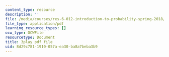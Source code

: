 ```yaml
---
content_type: resource
description: ''
file: /media/courses/res-6-012-introduction-to-probability-spring-2018/8d29c7811910057aea30ba8a7beba3b9_T3eJtjoic.pdf
file_type: application/pdf
learning_resource_types: []
ocw_type: OCWFile
resourcetype: Document
title: 3play pdf file
uid: 8d29c781-1910-057a-ea30-ba8a7beba3b9
---
```

